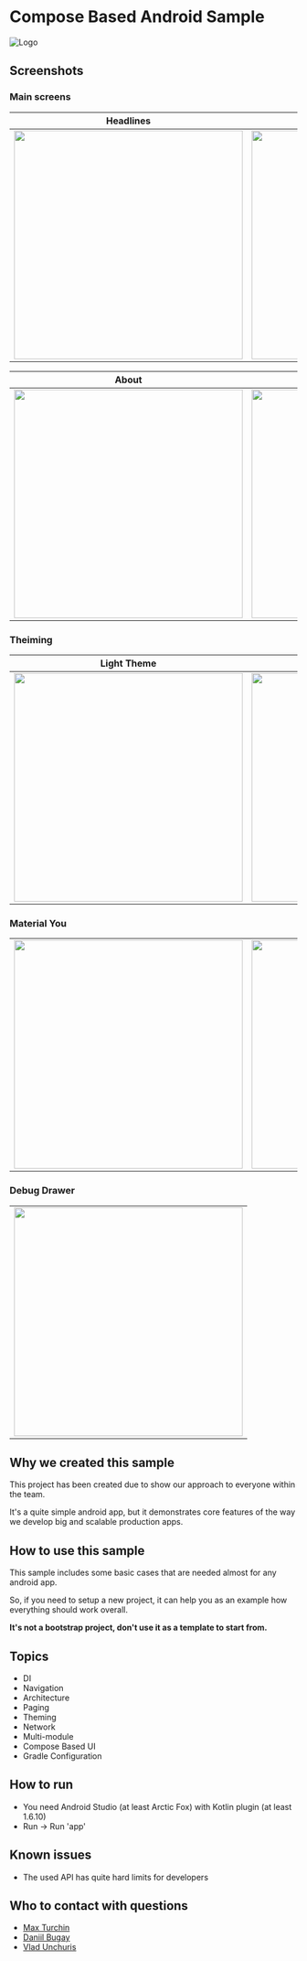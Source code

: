 # Compose Based Android Sample
![Logo](assets/app_icon.svg)

## Screenshots

### Main screens

|Headlines                     |Search                       |
|:----------------------------:|:---------------------------:|
|<img src="assets/headlines_framed.png" height="400">|<img src="assets/search_framed.png" height="400">|

|About                        |Article details              |
|:---------------------------:|:---------------------------:|
|<img src="assets/about_framed.png" height="400">|<img src="assets/article_details_framed.png" height="400">|

### Theiming

|Light Theme                   |Dark Theme                   |
|:----------------------------:|:---------------------------:|
|<img src="assets/headlines_framed.png" height="400">|<img src="assets/headlines_dark_framed.png" height="400">| 

### Material You

|                              |                             |                             |
|------------------------------|-----------------------------|-----------------------------|
|<img src="assets/headlines_framed.png" height="400">|<img src="assets/headlines_you_framed.png" height="400">|<img src="assets/headlines_you_alt_framed.png" height="400">|

### Debug Drawer

|                              |
|:----------------------------:|
|<img src="assets/debug_drawer_framed.png" height="400">|

## Why we created this sample
This project has been created due to show our approach to everyone within the team.

It's a quite simple android app, but it demonstrates core features of the way we develop big and scalable production apps.

## How to use this sample
This sample includes some basic cases that are needed almost for any android app.

So, if you need to setup a new project, it can help you as an example how everything should work overall.

**It's not a bootstrap project, don't use it as a template to start from.**

## Topics
* DI
* Navigation
* Architecture
* Paging
* Theming
* Network
* Multi-module
* Compose Based UI
* Gradle Configuration

## How to run
* You need Android Studio (at least Arctic Fox) with Kotlin plugin (at least 1.6.10)
* Run -> Run 'app'

## Known issues
* The used API has quite hard limits for developers

## Who to contact with questions
* [Max Turchin](https://gitlab.com/maxim.turchin)
* [Daniil Bugay](https://gitlab.com/daniil.bugai)
* [Vlad Unchuris](https://gitlab.com/Unchuris)
